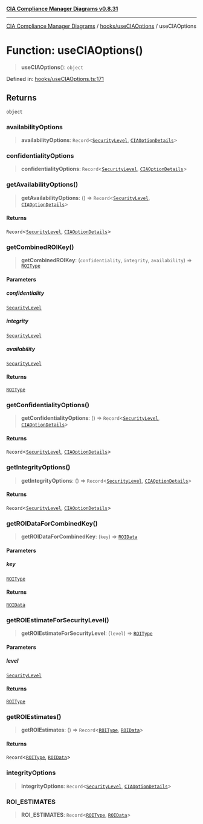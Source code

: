 [**CIA Compliance Manager Diagrams v0.8.31**](../../../README.md)

***

[CIA Compliance Manager Diagrams](../../../modules.md) / [hooks/useCIAOptions](../README.md) / useCIAOptions

# Function: useCIAOptions()

> **useCIAOptions**(): `object`

Defined in: [hooks/useCIAOptions.ts:171](https://github.com/Hack23/cia-compliance-manager/blob/85c025371255f412469ec0119911b7cb143a6212/src/hooks/useCIAOptions.ts#L171)

## Returns

`object`

### availabilityOptions

> **availabilityOptions**: `Record`\<[`SecurityLevel`](../../../types/cia/type-aliases/SecurityLevel.md), [`CIAOptionDetails`](../interfaces/CIAOptionDetails.md)\>

### confidentialityOptions

> **confidentialityOptions**: `Record`\<[`SecurityLevel`](../../../types/cia/type-aliases/SecurityLevel.md), [`CIAOptionDetails`](../interfaces/CIAOptionDetails.md)\>

### getAvailabilityOptions()

> **getAvailabilityOptions**: () => `Record`\<[`SecurityLevel`](../../../types/cia/type-aliases/SecurityLevel.md), [`CIAOptionDetails`](../interfaces/CIAOptionDetails.md)\>

#### Returns

`Record`\<[`SecurityLevel`](../../../types/cia/type-aliases/SecurityLevel.md), [`CIAOptionDetails`](../interfaces/CIAOptionDetails.md)\>

### getCombinedROIKey()

> **getCombinedROIKey**: (`confidentiality`, `integrity`, `availability`) => [`ROIType`](../type-aliases/ROIType.md)

#### Parameters

##### confidentiality

[`SecurityLevel`](../../../types/cia/type-aliases/SecurityLevel.md)

##### integrity

[`SecurityLevel`](../../../types/cia/type-aliases/SecurityLevel.md)

##### availability

[`SecurityLevel`](../../../types/cia/type-aliases/SecurityLevel.md)

#### Returns

[`ROIType`](../type-aliases/ROIType.md)

### getConfidentialityOptions()

> **getConfidentialityOptions**: () => `Record`\<[`SecurityLevel`](../../../types/cia/type-aliases/SecurityLevel.md), [`CIAOptionDetails`](../interfaces/CIAOptionDetails.md)\>

#### Returns

`Record`\<[`SecurityLevel`](../../../types/cia/type-aliases/SecurityLevel.md), [`CIAOptionDetails`](../interfaces/CIAOptionDetails.md)\>

### getIntegrityOptions()

> **getIntegrityOptions**: () => `Record`\<[`SecurityLevel`](../../../types/cia/type-aliases/SecurityLevel.md), [`CIAOptionDetails`](../interfaces/CIAOptionDetails.md)\>

#### Returns

`Record`\<[`SecurityLevel`](../../../types/cia/type-aliases/SecurityLevel.md), [`CIAOptionDetails`](../interfaces/CIAOptionDetails.md)\>

### getROIDataForCombinedKey()

> **getROIDataForCombinedKey**: (`key`) => [`ROIData`](../interfaces/ROIData.md)

#### Parameters

##### key

[`ROIType`](../type-aliases/ROIType.md)

#### Returns

[`ROIData`](../interfaces/ROIData.md)

### getROIEstimateForSecurityLevel()

> **getROIEstimateForSecurityLevel**: (`level`) => [`ROIType`](../type-aliases/ROIType.md)

#### Parameters

##### level

[`SecurityLevel`](../../../types/cia/type-aliases/SecurityLevel.md)

#### Returns

[`ROIType`](../type-aliases/ROIType.md)

### getROIEstimates()

> **getROIEstimates**: () => `Record`\<[`ROIType`](../type-aliases/ROIType.md), [`ROIData`](../interfaces/ROIData.md)\>

#### Returns

`Record`\<[`ROIType`](../type-aliases/ROIType.md), [`ROIData`](../interfaces/ROIData.md)\>

### integrityOptions

> **integrityOptions**: `Record`\<[`SecurityLevel`](../../../types/cia/type-aliases/SecurityLevel.md), [`CIAOptionDetails`](../interfaces/CIAOptionDetails.md)\>

### ROI\_ESTIMATES

> **ROI\_ESTIMATES**: `Record`\<[`ROIType`](../type-aliases/ROIType.md), [`ROIData`](../interfaces/ROIData.md)\>
